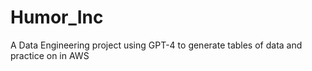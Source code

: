 # Humor_Inc
A Data Engineering project using GPT-4 to generate tables of data and practice on in AWS
